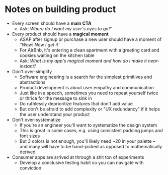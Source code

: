 # Notes on building product

* Every screen should have a **main CTA**
  * Ask: *Where do I want my user's eyes to go?*'
* Every product should have a **magical moment**
  * ASAP after signup or purchase a new user should have a moment of *"Wow! Now I get it'*
  * For AirBnb, it's entering a clean apartment with a greeting card and cookies waiting on the kitchen table
  * Ask: *What is my app's magical moment and how do I make it near-instant?*
* Don't over-simplify
  * Software engineering is a search for the simplest primitives and abstractions
  * Product development is about user empathy and communication
  * Just like in a speech, sometimes you need to repeat yourself twice or thrice for the message to sink in
  * Do ruthlessly deprioritize features that don't add value
  * But don't be afraid to add complexity or "UX redundancy" if it helps the user understand your product
* Don't over-systematize
  * If you're an engineer you'll want to systematize the design system
  * This is great in some cases, e.g. using consistent padding jumps and font sizes
  * But 3 colors is not enough, you'll likely need ~20 in your palette – and many will have to be hand-picked as opposed to mathematically derived
* Consumer apps are arrived at through a shit ton of experiments
  * Develop a conclusive testing habit so you can navigate with conviction
